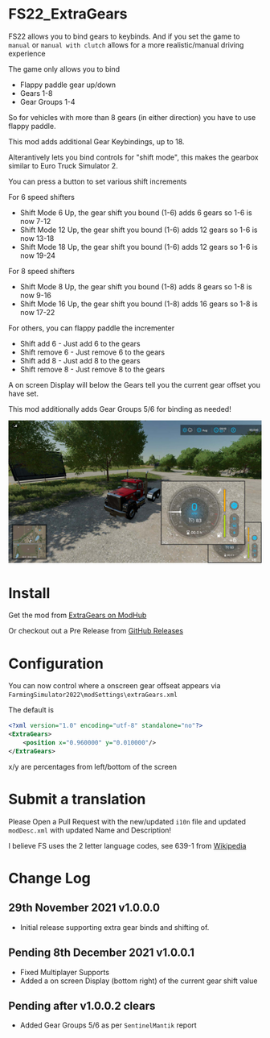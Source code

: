 # FS22_ExtraGears

FS22 allows you to bind gears to keybinds.
And if you set the game to `manual` or `manual with clutch` allows for a more realistic/manual driving experience

The game only allows you to bind

- Flappy paddle gear up/down
- Gears 1-8
- Gear Groups 1-4

So for vehicles with more than 8 gears (in either direction) you have to use flappy paddle.

This mod adds additional Gear Keybindings, up to 18.

Alterantively lets you bind controls for "shift mode", this makes the gearbox similar to Euro Truck Simulator 2.

You can press a button to set various shift increments

For 6 speed shifters
- Shift Mode 6 Up, the gear shift you bound (1-6) adds 6 gears so 1-6 is now 7-12
- Shift Mode 12 Up, the gear shift you bound (1-6) adds 12 gears so 1-6 is now 13-18
- Shift Mode 18 Up, the gear shift you bound (1-6) adds 12 gears so 1-6 is now 19-24

For 8 speed shifters
- Shift Mode 8 Up, the gear shift you bound (1-8) adds 8 gears so 1-8 is now 9-16
- Shift Mode 16 Up, the gear shift you bound (1-8) adds 16 gears so 1-8 is now 17-22

For others, you can flappy paddle the incrementer

- Shift add 6 - Just add 6 to the gears
- Shift remove 6 - Just remove 6 to the gears
- Shift add 8 - Just add 8 to the gears
- Shift remove 8 - Just remove 8 to the gears

A on screen Display will below the Gears tell you the current gear offset you have set.

This mod additionally adds Gear Groups 5/6 for binding as needed!

![Example Screenshot of a Mack Truck with a +6 Modifier](/screenshots/screenshot2.png?raw=true "Example Screenshot of a Mack Truck with a +6 Modifier")

# Install

Get the mod from [ExtraGears on ModHub](https://www.farming-simulator.com/mod.php?lang=en&country=us&mod_id=225250&title=fs2022)

Or checkout out a Pre Release from [GitHub Releases](https://github.com/BarryCarlyon/FS22_ExtraGears/releases)

# Configuration

You can now control where a onscreen gear offseat appears via `FarmingSimulator2022\modSettings\extraGears.xml`

The default is

```xml
<?xml version="1.0" encoding="utf-8" standalone="no"?>
<ExtraGears>
    <position x="0.960000" y="0.010000"/>
</ExtraGears>
```

x/y are percentages from left/bottom of the screen

# Submit a translation

Please Open a Pull Request with the new/updated `i10n` file and updated `modDesc.xml` with updated Name and Description!

I believe FS uses the 2 letter language codes, see 639-1 from [Wikipedia](https://en.wikipedia.org/wiki/List_of_ISO_639-1_codes)

# Change Log

## 29th November 2021 v1.0.0.0

- Initial release supporting extra gear binds and shifting of.

## Pending 8th December 2021 v1.0.0.1

- Fixed Multiplayer Supports
- Added a on screen Display (bottom right) of the current gear shift value

## Pending after v1.0.0.2 clears

- Added Gear Groups 5/6 as per `SentinelMantik` report
